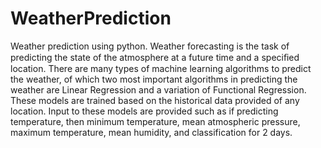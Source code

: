 # WeatherPrediction
Weather prediction using python.
Weather forecasting is the task of predicting the state of the atmosphere at a future time and a speciﬁed location.
There are many types of machine learning algorithms to predict the weather, of which two most important algorithms in predicting the weather are Linear Regression and a variation of Functional Regression. These models are trained based on the historical data provided of any location. Input to these models are provided such as if predicting temperature, then minimum
temperature, mean atmospheric pressure, maximum temperature, mean humidity, and classification for 2 days. 
